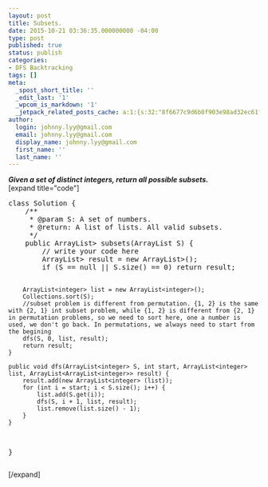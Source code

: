 ```yaml
---
layout: post
title: Subsets.
date: 2015-10-21 03:36:35.000000000 -04:00
type: post
published: true
status: publish
categories:
- DFS Backtracking
tags: []
meta:
  _spost_short_title: ''
  _edit_last: '1'
  _wpcom_is_markdown: '1'
  _jetpack_related_posts_cache: a:1:{s:32:"8f6677c9d6b0f903e98ad32ec61f8deb";a:2:{s:7:"expires";i:1468036126;s:7:"payload";a:3:{i:0;a:1:{s:2:"id";i:321;}i:1;a:1:{s:2:"id";i:323;}i:2;a:1:{s:2:"id";i:335;}}}}
author:
  login: johnny.lyy@gmail.com
  email: johnny.lyy@gmail.com
  display_name: johnny.lyy@gmail.com
  first_name: ''
  last_name: ''
---
```

<p><strong><em>Given a set of distinct integers, return all possible subsets.</em></strong><br />
[expand title="code"]</p>
<pre>
class Solution {
    /**
     * @param S: A set of numbers.
     * @return: A list of lists. All valid subsets.
     */
    public ArrayList<ArrayList<integer>> subsets(ArrayList<integer> S) {
        // write your code here
        ArrayList<ArrayList<integer>> result = new ArrayList<ArrayList<integer>>();
        if (S == null || S.size() == 0) return result;
        
        ArrayList<integer> list = new ArrayList<integer>();
        Collections.sort(S);
        //subset problem is different from permutation. {1, 2} is the same with {2, 1} int subset problem, while {1, 2} is different from {2, 1} in permutation problems, so we need to sort here, one a number is used, we don't go back. In permutations, we always need to start from the begining
        dfs(S, 0, list, result);
        return result;
    }
    
    public void dfs(ArrayList<integer> S, int start, ArrayList<integer> list, ArrayList<ArrayList<integer>> result) {
        result.add(new ArrayList<integer> (list));
        for (int i = start; i < S.size(); i++) {
            list.add(S.get(i));
            dfs(S, i + 1, list, result);
            list.remove(list.size() - 1);
        }
    }
}
</integer></integer></integer></integer></integer></integer></integer></integer></integer></integer></pre>
<p>[/expand]</p>
